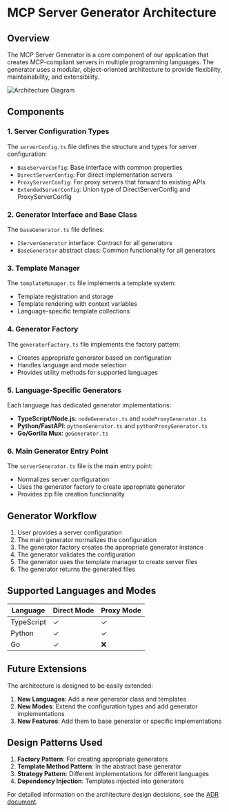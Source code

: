 # MCP Server Generator Architecture

## Overview

The MCP Server Generator is a core component of our application that creates MCP-compliant servers in multiple programming languages. The generator uses a modular, object-oriented architecture to provide flexibility, maintainability, and extensibility.

![Architecture Diagram](https://mermaid.ink/img/pako:eNqFk01PwzAMhv9K5NMe2i-JHdAOHEDiABqHXUhjbaUuTao4HSvbf8dpByg9kFyc2M_rxI5zVFoRZGBNWUpR00-tbFvzKnb0pLCUNc1eUKxDPPAcHx-ioWwdtZZ7Y0Rb7fIaO6f3xsJOS0flujJt5fWu1cZQDr2OVu5xhxm_lJz-QHDGIORmqA8PuS-MnkZgBPERRKKJoAZ38yZBrJ_IOsocTtg3zrohpGMFIbJeqxoZNN7eYxPP6PxkfL2eXU_m8-vLCQ6JJ2qVb3BvlNkCa7yaNqxZsm4Y2bBmMl2SxS3a2jnlEJxPsXTN8b81xgvXK_kveN3G3SRyUeqdNwx63bkm47pI4XnBF8K3sDC1ZrBR3HCnCqmADYWRjvlCUalcZSzk1FoybwxyqMk6YJBzlsKrQLWGnHcGMoETTaGvwI3uPkP2FtTLgVvkbE_7VWqQDgcO8QG_AfuZvmQ?type=png)

## Components

### 1. Server Configuration Types

The `serverConfig.ts` file defines the structure and types for server configuration:

- `BaseServerConfig`: Base interface with common properties
- `DirectServerConfig`: For direct implementation servers
- `ProxyServerConfig`: For proxy servers that forward to existing APIs
- `ExtendedServerConfig`: Union type of DirectServerConfig and ProxyServerConfig

### 2. Generator Interface and Base Class

The `baseGenerator.ts` file defines:

- `IServerGenerator` interface: Contract for all generators
- `BaseGenerator` abstract class: Common functionality for all generators

### 3. Template Manager

The `templateManager.ts` file implements a template system:

- Template registration and storage
- Template rendering with context variables
- Language-specific template collections

### 4. Generator Factory

The `generatorFactory.ts` file implements the factory pattern:

- Creates appropriate generator based on configuration
- Handles language and mode selection
- Provides utility methods for supported languages

### 5. Language-Specific Generators

Each language has dedicated generator implementations:

- **TypeScript/Node.js**: `nodeGenerator.ts` and `nodeProxyGenerator.ts`
- **Python/FastAPI**: `pythonGenerator.ts` and `pythonProxyGenerator.ts`
- **Go/Gorilla Mux**: `goGenerator.ts`

### 6. Main Generator Entry Point

The `serverGenerator.ts` file is the main entry point:

- Normalizes server configuration
- Uses the generator factory to create appropriate generator
- Provides zip file creation functionality

## Generator Workflow

1. User provides a server configuration
2. The main generator normalizes the configuration
3. The generator factory creates the appropriate generator instance
4. The generator validates the configuration
5. The generator uses the template manager to create server files
6. The generator returns the generated files

## Supported Languages and Modes

| Language | Direct Mode | Proxy Mode |
|----------|-------------|------------|
| TypeScript | ✓ | ✓ |
| Python | ✓ | ✓ |
| Go | ✓ | ❌ |

## Future Extensions

The architecture is designed to be easily extended:

1. **New Languages**: Add a new generator class and templates
2. **New Modes**: Extend the configuration types and add generator implementations
3. **New Features**: Add them to base generator or specific implementations

## Design Patterns Used

1. **Factory Pattern**: For creating appropriate generators
2. **Template Method Pattern**: In the abstract base generator
3. **Strategy Pattern**: Different implementations for different languages
4. **Dependency Injection**: Templates injected into generators

For detailed information on the architecture design decisions, see the [ADR document](./adr/001-server-generator-architecture.md).
